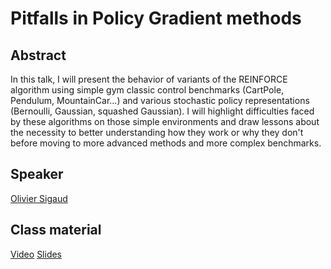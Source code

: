 # Pitfalls in Policy Gradient methods

## Abstract

In this talk, I will present the behavior of variants of the REINFORCE algorithm using simple gym classic control benchmarks (CartPole, Pendulum, MountainCar...) and various stochastic policy representations (Bernoulli, Gaussian, squashed Gaussian). I will highlight difficulties faced by these algorithms on those simple environments and draw lessons about the necessity to better understanding how they work or why they don't before moving to more advanced methods and more complex benchmarks. 

## Speaker

[Olivier Sigaud](olivier-sigaud.md)

## Class material
[Video](https://us02web.zoom.us/rec/play/h-Og0ljNtCgo_sDVtvnycfgcjvaCOmDC1fJQFwMGIr0uHGejuaSvUePAdyEwK1ENx24phy9UAXqKzzmq.sTmU_aXpiiTx5ovj?startTime=1617364696000&_x_zm_rtaid=nOHZ7rLgRHWAXmTZhFlw8A.1617486237718.4cd342536bd4f823bab17ecc68d4f014&_x_zm_rhtaid=418)
[Slides](class-material/pg/slides.md) 
